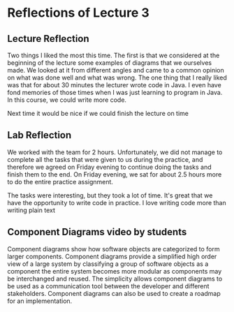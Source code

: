 # Reflections of Lecture 3

## Lecture Reflection
Two things I liked the most this time. The first is that we considered at the beginning of the lecture some examples of diagrams that we ourselves made. We looked at it from different angles and came to a common opinion on what was done well and what was wrong. The one thing that I really liked was that for about 30 minutes the lecturer wrote code in Java. I even have fond memories of those times when I was just learning to program in Java. In this course, we could write more code. 

Next time it would be nice if we could finish the lecture on time


## Lab Reflection

We worked with the team for 2 hours. Unfortunately, we did not manage to complete all the tasks that were given to us during the practice, and therefore we agreed on Friday evening to continue doing the tasks and finish them to the end. On Friday evening, we sat for about 2.5 hours more to do the entire practice assignment.

The tasks were interesting, but they took a lot of time. It's great that we have the opportunity to write code in practice. I love writing code more than writing plain text


## Component Diagrams video by students

Component diagrams show how software objects are categorized to form larger components. Component diagrams provide a simplified high order view of a large system by classifying a group of software objects as a component the entire system becomes more modular as components may be interchanged and reused. The simplicity allows component diagrams to be used as a communication tool between the developer and different stakeholders. Component diagrams can also be used to create a roadmap for an implementation. 














